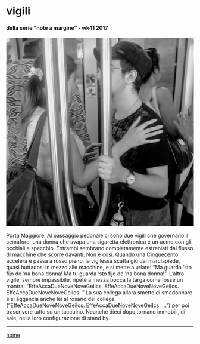 # vigili  

#### della serie "note a margine" - wk41 2017  

![](/interarete133.png "Metro B") 

Porta Maggiore. Al passaggio pedonale ci sono due vigili che governano il semaforo: una donna che svapa una sigaretta elettronica e un uomo con gli occhiali a specchio. Entrambi sembrano completamente estraniati dal flusso di macchine che scorre davanti. Non è così. Quando una Cinquecento accelera e passa a rosso pieno, la vigilessa scatta giù dal marciapiede, quasi buttadosi in mezzo alle macchine, e si mette a urlare: “Ma guarda ‘sto fijo de ‘na bona donna! Ma tu guarda ‘sto fijo de ‘na bona donna!”. L’altro vigile, sempre impassibile, ripete a mezza bocca la targa come fosse un mantra: “EffeAccaDueNoveNoveGeiIcs. EffeAccaDueNoveNoveGeiIcs. EffeAccaDueNoveNoveGeiIcs. ” La sua collega allora smette di smadonnare e si aggancia anche lei al rosario del collega (“EffeAccaDueNoveNoveGeiIcs. EffeAccaDueNoveNoveGeiIcs. …”) per poi  trascrivere tutto su un taccuino. Neanche dieci dopo tornano immobili, di sale, nella loro configurazione di stand by.  

---
[home](/interarete.md) 

